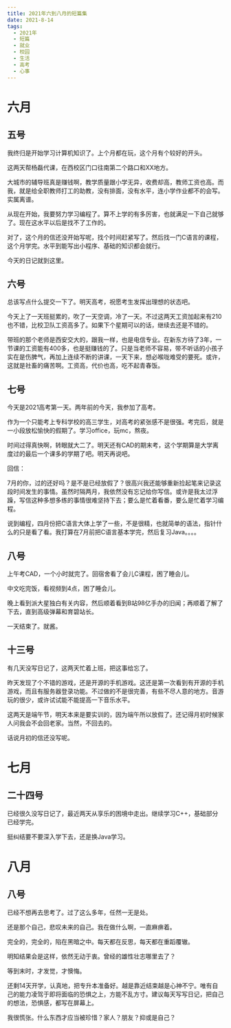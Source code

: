 ```yaml
---
title: 2021年六到八月的短篇集
date: 2021-8-14
tags:
  - 2021年
  - 短篇
  - 就业
  - 校园
  - 生活
  - 高考
  - 心事
---
```


# 六月

## 五号

我终归是开始学习计算机知识了。上个月都在玩，这个月有个较好的开头。

这两天帮杨磊代课，在西校区门口往南第二个路口和XX地方。

大城市的辅导班真是赚钱啊，教学质量跟小学无异，收费却高，教师工资也高。而我，就是给全职教师打工的助教，没有排面，没有水平，连小学作业都不的会写。实属离谱。

从现在开始，我要努力学习编程了。算不上学的有多厉害，也就满足一下自己就够了。现在这水平以后是找不了工作的。

对了，这个月的信还没开始写呢，找个时间赶紧写了。然后找一门C语言的课程，这个月学完。水平到能写出小程序、基础的知识都会就行。

今天的日记就到这里。

## 六号

总该写点什么提交一下了。明天高考，祝愿考生发挥出理想的状态吧。

今天上了一天班挺累的，吹了一天空调，冷了一天。不过这两天工资加起来有210也不错，比校卫队工资高多了。如果下个星期可以的话，继续去还是不错的。

带班的那个老师是西安交大的，跟我一样，也是电信专业。在新东方待了3年，一节课的工资能有400多，也是挺赚钱的了。只是当老师不容易，带不听话的小孩子实在是伤脾气，再加上连续不断的讲课，一天下来，想必喉咙难受的要死。或许，这就是社畜的痛苦啊。工资高，代价也高，吃不起青春饭。

## 七号

今天是2021高考第一天。两年前的今天，我参加了高考。

作为一个只能考上专科学校的高三学生，对高考的紧张感不是很强。考完后，就是一小段放松愉快的假期了。学习office，玩mc，熬夜。

时间过得真快啊，转眼就大二了。明天还有CAD的期末考，这个学期算是大学离度过的最后一个课多的学期了吧。明天再说吧。

回信：

7月的你，过的还好吗？是不是已经放假了？很高兴我还能够重新捡起笔来记录这段时间发生的事情。虽然时隔两月，我依然没有忘记给你写信。或许是我太过浮躁，写信这种多想多练的事情很难坚持下去；要么是忙着看番，要么是忙着学习编程。

说到编程，四月份把C语言大体上学了一些，不是很精，也就简单的语法，指针什么的只是看了看。我打算在7月前把C语言基本学完，然后复习Java。。。。

## 八号

上午考CAD，一个小时就完了。回宿舍看了会儿C课程，困了睡会儿。

中文吃完饭，看视频到4点，困了睡会儿。

晚上看到派大星独白有关内容，然后顺着看到B站98亿手办的旧闻；再顺着了解了下去，直到高级弹幕和育碧站长。

一天结束了。就酱。

## 十三号

有几天没写日记了，这两天忙着上班，把这事给忘了。

昨天发现了个不错的游戏，还是开源的手机游戏。这还是第一次看到有开源的手机游戏，而且有服务器登录功能。不过做的不是很完善，有些不尽人意的地方。音游玩的很少，或许试试能不能提高一下音乐水平。

这两天是端午节，明天本来是要实训的，因为端午所以放假了。还记得月初时候家人问我会不会回老家。当然，不回去的。

话说月初的信还没写呢。

# 七月

## 二十四号

已经很久没写日记了，最近两天从享乐的困境中走出。继续学习C++，基础部分已经学完。

挺纠结要不要深入学下去，还是换Java学习。

# 八月

## 八号

已经不想再去思考了。过了这么多年，任然一无是处。

还是那个自己，悲叹未来的自己。我在做什么啊，一直麻痹着。

完全的，完全的，陷在黑暗之中。每天都在反思，每天都在重蹈覆辙。

明知结果会是这样，依然无动于衷。曾经的雄性壮志哪里去了？

等到末时，才发觉，才懊悔。

还剩14天开学，认真地，把专升本准备好。越是靠近结束越是心神不宁。唯有自己的能力凌驾于即将面临的恐惧之上，方能不乱方寸。建议每天写写日记，把自己的想法，恐惧感，都写在屏幕上。

我很慌张。什么东西才应当被珍惜？家人？朋友？抑或是自己？
